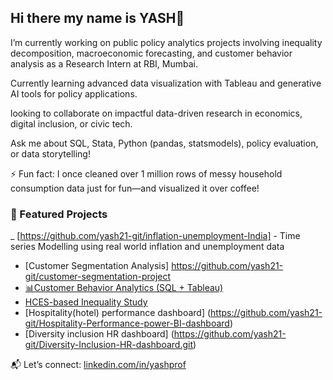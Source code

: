 ## Hi there my name is YASH👋

I’m currently working on public policy analytics projects involving inequality decomposition, macroeconomic forecasting, and customer behavior analysis as a Research Intern at RBI, Mumbai.

Currently learning advanced data visualization with Tableau and generative AI tools for policy applications.

looking to collaborate on impactful data-driven research in economics, digital inclusion, or civic tech.

Ask me about SQL, Stata, Python (pandas, statsmodels), policy evaluation, or data storytelling!

⚡ Fun fact: I once cleaned over 1 million rows of messy household consumption data just for fun—and visualized it over coffee!

### 📂 Featured Projects
_ [https://github.com/yash21-git/inflation-unemployment-India] - Time series Modelling using real world inflation and unemployment data
- [Customer Segmentation Analysis] https://github.com/yash21-git/customer-segmentation-project
- [📊Customer Behavior Analytics (SQL + Tableau)](https://github.com/yash21-git/customer-Analytics-using-SQL)  
- [ HCES-based Inequality Study](https://github.com/yash21-git/Sales-Analysis-Database)  
- [Hospitality(hotel) performance dashboard] (https://github.com/yash21-git/Hospitality-Performance-power-BI-dashboard)
- [Diversity inclusion HR dashboard] (https://github.com/yash21-git/Diversity-Inclusion-HR-dashboard.git)

 
📬 Let’s connect: [linkedin.com/in/yashprof](https://linkedin.com/in/yashprof)

